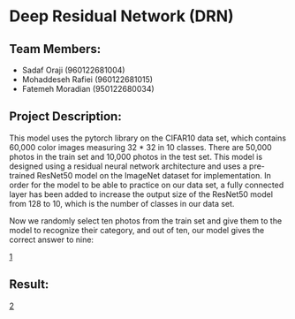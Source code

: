# Deep Residual Network (DRN)

## Team Members:
- Sadaf Oraji (960122681004)
- Mohaddeseh Rafiei (960122681015)
- Fatemeh Moradian (950122680034)

## Project Description:
This model uses the pytorch library on the CIFAR10 data set, which contains 60,000 color images measuring 32 * 32 in 10 classes. There are 50,000 photos in the train set and 10,000 photos in the test set. 
This model is designed using a residual neural network architecture and uses a pre-trained ResNet50 model on the ImageNet dataset for implementation.
In order for the model to be able to practice on our data set, a fully connected layer has been added to increase the output size of the ResNet50 model from 128 to 10, which is the number of classes in our data set.




 

Now we randomly select ten photos from the train set and give them to the model to recognize their category, and out of ten, our model gives the correct answer to nine:

[1](https://s17.picofile.com/file/8421870926/6B46E416_4113_457B_9DE0_F63503AED5F4.jpeg)


## Result:

[2](https://s17.picofile.com/file/8421871868/C78726D7_1C64_4B14_AC39_E5B461BEA65A.jpeg)

